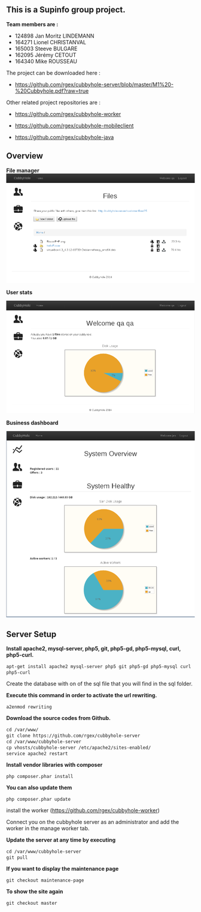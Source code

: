 This is a Supinfo group project.
---
**Team members are :**

 * 124898 Jan Moritz LINDEMANN
 * 164271 Lionel CHRISTANVAL
 * 165003 Steeve BULGARE
 * 162095 Jérémy CETOUT
 * 164340 Mike ROUSSEAU

The project can be downloaded here :

 - https://github.com/rgex/cubbyhole-server/blob/master/M1%20-%20Cubbyhole.pdf?raw=true

Other related project repositories are :

 - https://github.com/rgex/cubbyhole-worker

 - https://github.com/rgex/cubbyhole-mobileclient

 - https://github.com/rgex/cubbyhole-java


Overview
---

**File manager**
![alt tag](https://raw.githubusercontent.com/rgex/cubbyhole-server/master/screenshots/file-manager.png)



**User stats**


![alt tag](https://raw.githubusercontent.com/rgex/cubbyhole-server/master/screenshots/user-start-page.png)



**Business dashboard**


![alt tag](https://raw.githubusercontent.com/rgex/cubbyhole-server/master/screenshots/business-dashboard.png)

Server Setup
---

**Install apache2, mysql-server, php5, git, php5-gd, php5-mysql, curl, php5-curl.**
```
apt-get install apache2 mysql-server php5 git php5-gd php5-mysql curl php5-curl 
```
Create the database with on of the sql file that you will find in the sql folder.

**Execute this command in order to activate the url rewriting.**
```
a2enmod rewriting
```
**Download the source codes from Github.**
```
cd /var/www/
git clone https://github.com/rgex/cubbyhole-server
cd /var/www/cubbyhole-server
cp vhosts/cubbyhole-server /etc/apache2/sites-enabled/
service apache2 restart
```
**Install vendor libraries with composer**
```
php composer.phar install
```
**You can also update them**
```
php composer.phar update
```
install the worker (https://github.com/rgex/cubbyhole-worker)

Connect you on the cubbyhole server as an administrator and add the worker in the manage worker tab.


**Update the server at any time by executing**
```
cd /var/www/cubbyhole-server
git pull
```
**If you want to display the maintenance page**
```
git checkout maintenance-page
```
**To show the site again**
```
git checkout master
```
